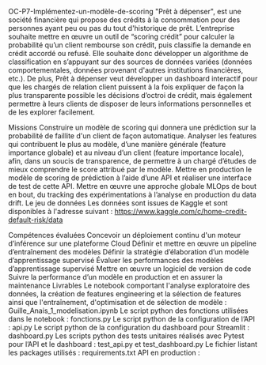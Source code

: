 OC-P7-Implémentez-un-modèle-de-scoring
"Prêt à dépenser", est une société financière qui propose des crédits à la consommation pour des personnes ayant peu ou pas du tout d'historique de prêt. L’entreprise souhaite mettre en œuvre un outil de “scoring crédit” pour calculer la probabilité qu’un client rembourse son crédit, puis classifie la demande en crédit accordé ou refusé. Elle souhaite donc développer un algorithme de classification en s’appuyant sur des sources de données variées (données comportementales, données provenant d'autres institutions financières, etc.). De plus, Prêt à dépenser veut développer un dashboard interactif pour que les chargés de relation client puissent à la fois expliquer de façon la plus transparente possible les décisions d’octroi de crédit, mais également permettre à leurs clients de disposer de leurs informations personnelles et de les explorer facilement.

Missions
Construire un modèle de scoring qui donnera une prédiction sur la probabilité de faillite d'un client de façon automatique.
Analyser les features qui contribuent le plus au modèle, d’une manière générale (feature importance globale) et au niveau d’un client (feature importance locale), afin, dans un soucis de transparence, de permettre à un chargé d’études de mieux comprendre le score attribué par le modèle.
Mettre en production le modèle de scoring de prédiction à l’aide d’une API et réaliser une interface de test de cette API.
Mettre en œuvre une approche globale MLOps de bout en bout, du tracking des expérimentations à l’analyse en production du data drift.
Le jeu de données
Les données sont issues de Kaggle et sont disponibles à l'adresse suivant : https://www.kaggle.com/c/home-credit-default-risk/data

Compétences évaluées
Concevoir un déploiement continu d'un moteur d’inférence sur une plateforme Cloud
Définir et mettre en œuvre un pipeline d’entraînement des modèles
Définir la stratégie d’élaboration d’un modèle d’apprentissage supervisé
Évaluer les performances des modèles d’apprentissage supervisé
Mettre en œuvre un logiciel de version de code
Suivre la performance d’un modèle en production et en assurer la maintenance
Livrables
Le notebook comportant l'analyse exploratoire des données, la création de features engineering et la sélection de features ainsi que l'entraînement, d'optimisation et de sélection de modèle : Guille_Anais_1_modelisation.ipynb
Le script python des fonctions utilisées dans le notebook : fonctions.py
Le script python de la configuration de l’API : api.py
Le script python de la configuration du dashboard pour Streamlit : dashboard.py
Les scripts python des tests unitaires réalisés avec Pytest pour l’API et le dashboard : test_api.py et test_dashboard.py
Le fichier listant les packages utilisés : requirements.txt
API en production :